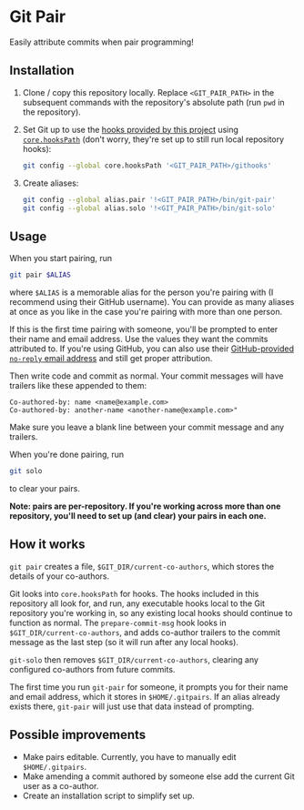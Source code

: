 # Git Pair

Easily attribute commits when pair programming!

## Installation

1. Clone / copy this repository locally. Replace `<GIT_PAIR_PATH>` in the
   subsequent commands with the repository's absolute path (run `pwd` in the
   repository).
2. Set Git up to use the [hooks provided by this project](/githooks) using
   [`core.hooksPath`](https://git-scm.com/docs/githooks) (don't worry, they're
   set up to still run local repository hooks):

   ```bash
   git config --global core.hooksPath '<GIT_PAIR_PATH>/githooks'
   ```

3. Create aliases:

   ```bash
   git config --global alias.pair '!<GIT_PAIR_PATH>/bin/git-pair'
   git config --global alias.solo '!<GIT_PAIR_PATH>/bin/git-solo'
   ```

## Usage

When you start pairing, run

```bash
git pair $ALIAS
```

where `$ALIAS` is a memorable alias for the person you're pairing with (I
recommend using their GitHub username). You can provide as many aliases at once
as you like in the case you're pairing with more than one person.

If this is the first time pairing with someone, you'll be prompted to enter
their name and email address. Use the values they want the commits attributed
to. If you're using GitHub, you can also use their
[GitHub-provided `no-reply` email address](https://help.github.com/en/articles/creating-a-commit-with-multiple-authors#required-co-author-information)
and still get proper attribution.

Then write code and commit as normal. Your commit messages will have trailers
like these appended to them:

```
Co-authored-by: name <name@example.com>
Co-authored-by: another-name <another-name@example.com>"
```

Make sure you leave a blank line between your commit message and any trailers.

When you're done pairing, run

```bash
git solo
```

to clear your pairs.

**Note: pairs are per-repository. If you're working across more than one
repository, you'll need to set up (and clear) your pairs in each one.**

## How it works

`git pair` creates a file, `$GIT_DIR/current-co-authors`, which stores the
details of your co-authors.

Git looks into `core.hooksPath` for hooks. The hooks included in this repository
all look for, and run, any executable hooks local to the Git repository you're
working in, so any existing local hooks should continue to function as normal.
The `prepare-commit-msg` hook looks in `$GIT_DIR/current-co-authors`, and adds
co-author trailers to the commit message as the last step (so it will run after
any local hooks).

`git-solo` then removes `$GIT_DIR/current-co-authors`, clearing any configured
co-authors from future commits.

The first time you run `git-pair` for someone, it prompts you for their name and
email address, which it stores in `$HOME/.gitpairs`. If an alias already exists
there, `git-pair` will just use that data instead of prompting.

## Possible improvements

- Make pairs editable. Currently, you have to manually edit `$HOME/.gitpairs`.
- Make amending a commit authored by someone else add the current Git user as a
  co-author.
- Create an installation script to simplify set up.

